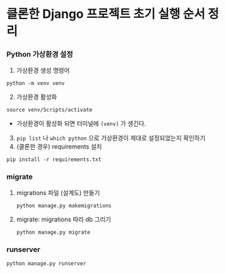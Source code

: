 # 클론한 Django 프로젝트 초기 실행 순서 정리

### Python 가상환경 설정

1. 가상환경 생성 명령어

```
python -m venv venv
```

2. 가상환경 활성화

```
source venv/Scripts/activate
```

- 가상환경이 활성화 되면 터미널에 `(venv)` 가 생긴다.

3. `pip list` 나 `which python` 으로 가상환경이 제대로 설정되었는지 확인하기
4. (클론한 경우) requirements 설치

```
pip install -r requirements.txt
```

### migrate

1. migrations 파일 (설계도) 만들기

   ```
   python manage.py makemigrations
   ```

2. migrate: migrations 따라 db 그리기

   ```
   python manage.py migrate
   ```



### runserver

```
python manage.py runserver
```

